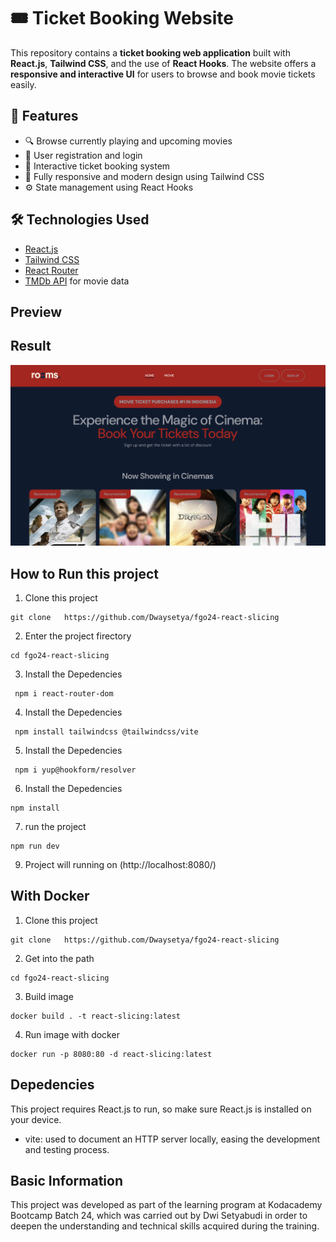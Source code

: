 # 🎟️ Ticket Booking Website

This repository contains a **ticket booking web application** built with **React.js**, **Tailwind CSS**, and the use of **React Hooks**. The website offers a **responsive and interactive UI** for users to browse and book movie tickets easily.

## 🚀 Features

- 🔍 Browse currently playing and upcoming movies
- 📝 User registration and login
- 🎫 Interactive ticket booking system
- 🎨 Fully responsive and modern design using Tailwind CSS
- ⚙️ State management using React Hooks

## 🛠️ Technologies Used

- [React.js](https://reactjs.org/)
- [Tailwind CSS](https://tailwindcss.com/)
- [React Router](https://reactrouter.com/)
- [TMDb API](https://www.themoviedb.org/documentation/api) for movie data

## Preview

## Result

![Result](./src/assets/images/Screenshot%202025-06-20%20at%2015.43.35.png)

## How to Run this project

1. Clone this project

```
git clone   https://github.com/Dwaysetya/fgo24-react-slicing
```

2. Enter the project firectory

```
cd fgo24-react-slicing
```

3. Install the Depedencies

```
 npm i react-router-dom
```

4. Install the Depedencies

```
 npm install tailwindcss @tailwindcss/vite
```

5. Install the Depedencies

```
 npm i yup@hookform/resolver
```

6. Install the Depedencies

```
npm install
```

7. run the project

```
npm run dev
```

9. Project will running on (http://localhost:8080/)

## With Docker

1. Clone this project

```
git clone   https://github.com/Dwaysetya/fgo24-react-slicing
```

2. Get into the path

```
cd fgo24-react-slicing
```

3. Build image

```
docker build . -t react-slicing:latest
```

4. Run image with docker
```
docker run -p 8080:80 -d react-slicing:latest
```

## Depedencies

This project requires React.js to run, so make sure React.js is installed on your device.

- vite: used to document an HTTP server locally, easing the development and testing process.

## Basic Information

This project was developed as part of the learning program at Kodacademy Bootcamp Batch 24, which was carried out by Dwi Setyabudi in order to deepen the understanding and technical skills acquired during the training.
